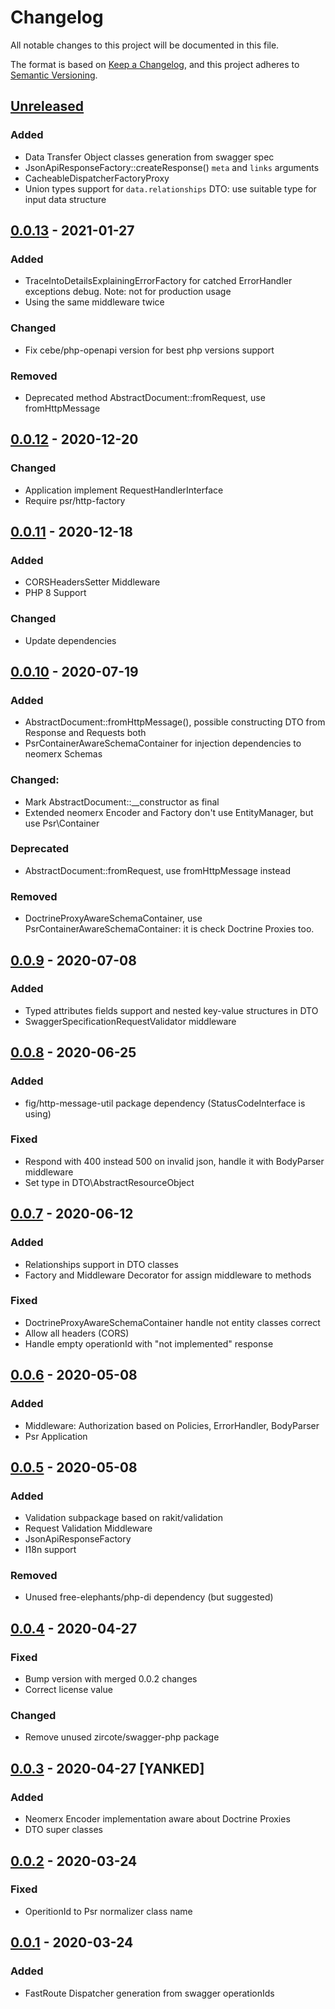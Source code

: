 # Changelog
All notable changes to this project will be documented in this file.

The format is based on [Keep a Changelog](https://keepachangelog.com/en/1.0.0/),
and this project adheres to [Semantic Versioning](https://semver.org/spec/v2.0.0.html).

## [Unreleased]

### Added
- Data Transfer Object classes generation from swagger spec
- JsonApiResponseFactory::createResponse() `meta` and `links` arguments 
- CacheableDispatcherFactoryProxy
- Union types support for `data.relationships` DTO: use suitable type for input data structure 

## [0.0.13] - 2021-01-27
### Added
- TraceIntoDetailsExplainingErrorFactory for catched ErrorHandler exceptions debug. Note: not for production usage
- Using the same middleware twice

### Changed
- Fix cebe/php-openapi version for best php versions support

### Removed
- Deprecated method AbstractDocument::fromRequest, use fromHttpMessage

## [0.0.12] - 2020-12-20
### Changed
- Application implement RequestHandlerInterface
- Require psr/http-factory

## [0.0.11] - 2020-12-18 
### Added
- CORSHeadersSetter Middleware
- PHP 8 Support

### Changed
- Update dependencies

## [0.0.10] - 2020-07-19
### Added
- AbstractDocument::fromHttpMessage(), possible constructing DTO from Response and Requests both
- PsrContainerAwareSchemaContainer for injection dependencies to neomerx Schemas

### Changed:
- Mark AbstractDocument::__constructor as final
- Extended neomerx Encoder and Factory don't use EntityManager, but use Psr\Container 

### Deprecated
- AbstractDocument::fromRequest, use fromHttpMessage instead

### Removed
- DoctrineProxyAwareSchemaContainer, use PsrContainerAwareSchemaContainer: it is check Doctrine Proxies too. 

## [0.0.9] - 2020-07-08
### Added
- Typed attributes fields support and nested key-value structures in DTO
- SwaggerSpecificationRequestValidator middleware

## [0.0.8] - 2020-06-25
### Added
- fig/http-message-util package dependency (StatusCodeInterface is using)

### Fixed
- Respond with 400 instead 500 on invalid json, handle it with BodyParser middleware
- Set type in DTO\AbstractResourceObject

## [0.0.7] - 2020-06-12
### Added
- Relationships support in DTO classes
- Factory and Middleware Decorator for assign middleware to methods

### Fixed
- DoctrineProxyAwareSchemaContainer handle not entity classes correct
- Allow all headers (CORS) 
- Handle empty operationId with "not implemented" response

## [0.0.6] - 2020-05-08
### Added
- Middleware: Authorization based on Policies, ErrorHandler, BodyParser
- Psr Application

## [0.0.5] - 2020-05-08
### Added
- Validation subpackage based on rakit/validation
- Request Validation Middleware
- JsonApiResponseFactory
- I18n support

### Removed
- Unused free-elephants/php-di dependency (but suggested) 

## [0.0.4] - 2020-04-27
### Fixed 
- Bump version with merged 0.0.2 changes
- Correct license value

### Changed
- Remove unused zircote/swagger-php package

## [0.0.3] - 2020-04-27 [YANKED]
### Added
- Neomerx Encoder implementation aware about Doctrine Proxies
- DTO super classes

## [0.0.2] - 2020-03-24
### Fixed
- OperitionId to Psr normalizer class name

## [0.0.1] - 2020-03-24
### Added
- FastRoute Dispatcher generation from swagger operationIds

[Unreleased]: https://github.com/FreeElephants/json-api-php-toolkit/compare/0.0.13...HEAD
[0.0.13]: https://github.com/FreeElephants/json-api-php-toolkit/compare/0.0.12...0.0.13
[0.0.12]: https://github.com/FreeElephants/json-api-php-toolkit/compare/0.0.11...0.0.12
[0.0.11]: https://github.com/FreeElephants/json-api-php-toolkit/compare/0.0.10...0.0.11
[0.0.10]: https://github.com/FreeElephants/json-api-php-toolkit/compare/0.0.9...0.0.10
[0.0.9]: https://github.com/FreeElephants/json-api-php-toolkit/compare/0.0.8...0.0.9
[0.0.8]: https://github.com/FreeElephants/json-api-php-toolkit/compare/0.0.7...0.0.8
[0.0.7]: https://github.com/FreeElephants/json-api-php-toolkit/compare/0.0.6...0.0.7
[0.0.6]: https://github.com/FreeElephants/json-api-php-toolkit/compare/0.0.5...0.0.6
[0.0.5]: https://github.com/FreeElephants/json-api-php-toolkit/compare/0.0.4...0.0.5
[0.0.4]: https://github.com/FreeElephants/json-api-php-toolkit/compare/0.0.3...0.0.4
[0.0.3]: https://github.com/FreeElephants/json-api-php-toolkit/compare/0.0.2...0.0.3
[0.0.2]: https://github.com/FreeElephants/json-api-php-toolkit/compare/0.0.1...0.0.2
[0.0.1]: https://github.com/FreeElephants/json-api-php-toolkit/releases/tag/0.0.1
